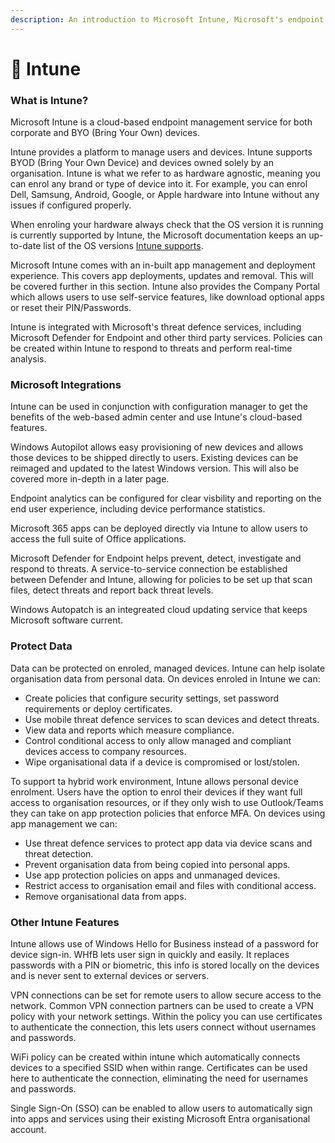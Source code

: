 ```yaml
---
description: An introduction to Microsoft Intune, Microsoft's endpoint management service.
---
```


# 💾 Intune

### What is Intune?

Microsoft Intune is a cloud-based endpoint management service for both corporate and BYO (Bring Your Own) devices.&#x20;

Intune provides a platform to manage users and devices. Intune supports BYOD (Bring Your Own Device) and devices owned solely by an organisation. Intune is what we refer to as hardware agnostic, meaning you can enrol any brand or type of device into it. For example, you can enrol Dell, Samsung, Android, Google, or Apple hardware into Intune without any issues if configured properly.

When enroling your hardware always check that the OS version it is running is currently supported by Intune, the Microsoft documentation keeps an up-to-date list of the OS versions [Intune supports](https://learn.microsoft.com/en-us/mem/intune/fundamentals/supported-devices-browsers).

Microsoft Intune comes with an in-built app management and deployment experience. This covers app deployments, updates and removal. This will be covered further in this section. Intune also provides the Company Portal which allows users to use self-service features, like download optional apps or reset their PIN/Passwords.

Intune is integrated with Microsoft's threat defence services, including Microsoft Defender for Endpoint and other third party services. Policies can be created within Intune to respond to threats and perform real-time analysis.

### Microsoft Integrations

Intune can be used in conjunction with configuration manager to get the benefits of the web-based admin center and use Intune's cloud-based features.&#x20;

Windows Autopilot allows easy provisioning of new devices and allows those devices to be shipped directly to users. Existing devices can be reimaged and updated to the latest Windows version. This will also be covered more in-depth in a later page.

Endpoint analytics can be configured for clear visbility and reporting on the end user experience, including device performance statistics.&#x20;

Microsoft 365 apps can be deployed directly via Intune to allow users to access the full suite of Office applications.

Microsoft Defender for Endpoint helps prevent, detect, investigate and respond to threats. A service-to-service connection be established between Defender and Intune, allowing for policies to be set up that scan files, detect threats and report back threat levels.

Windows Autopatch is an integreated cloud updating service that keeps Microsoft software current.

### Protect Data

Data can be protected on enroled, managed devices. Intune can help isolate organisation data from personal data. On devices enroled in Intune we can:

* Create policies that configure security settings, set password requirements or deploy certificates.
* Use mobile threat defence services to scan devices and detect threats.
* View data and reports which measure compliance.
* Control conditional access to only allow managed and compliant devices access to company resources.
* Wipe organisational data if a device is compromised or lost/stolen.

To support ta hybrid work environment, Intune allows personal device enrolment. Users have the option to enrol their devices if they want full access to organisation resources, or if they only wish to use Outlook/Teams they can take on app protection policies that enforce MFA. On devices using app management we can:

* Use threat defence services to protect app data via device scans and threat detection.
* Prevent organisation data from being copied into personal apps.
* Use app protection policies on apps and unmanaged devices.
* Restrict access to organisation email and files with conditional access.
* Remove organisational data from apps.

### Other Intune Features

Intune allows use of Windows Hello for Business instead of a password for device sign-in. WHfB lets user sign in quickly and easily. It replaces passwords with a PIN or biometric, this info is stored locally on the devices and is never sent to external devices or servers.

VPN connections can be set for remote users to allow secure access to the network. Common VPN connection partners can be used to create a VPN policy with your network settings. Within the policy you can use certificates to authenticate the connection, this lets users connect without usernames and passwords.

WiFi policy can be created within intune which automatically connects devices to a specified SSID when within range. Certificates can be used here to authenticate the connection, eliminating the need for usernames and passwords.

Single Sign-On (SSO) can be enabled to allow users to automatically sign into apps and services using their existing Microsoft Entra organisational account.
